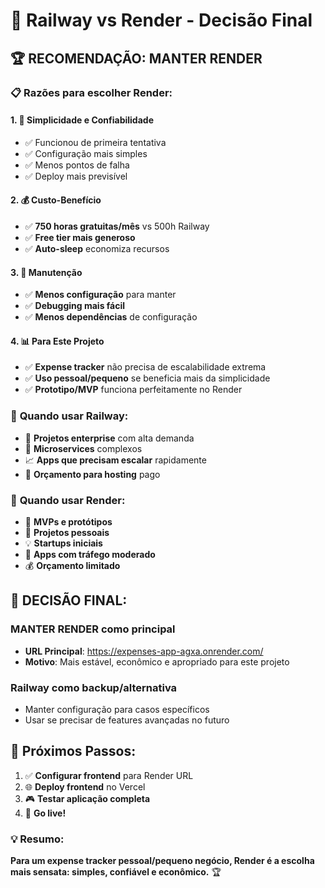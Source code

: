 # 🎯 Railway vs Render - Decisão Final

## 🏆 **RECOMENDAÇÃO: MANTER RENDER**

### 📋 **Razões para escolher Render:**

#### 1. **🎯 Simplicidade e Confiabilidade**
- ✅ Funcionou de primeira tentativa
- ✅ Configuração mais simples
- ✅ Menos pontos de falha
- ✅ Deploy mais previsível

#### 2. **💰 Custo-Benefício**
- ✅ **750 horas gratuitas/mês** vs 500h Railway
- ✅ **Free tier mais generoso**
- ✅ **Auto-sleep** economiza recursos

#### 3. **🔧 Manutenção**
- ✅ **Menos configuração** para manter
- ✅ **Debugging mais fácil**
- ✅ **Menos dependências** de configuração

#### 4. **📊 Para Este Projeto**
- ✅ **Expense tracker** não precisa de escalabilidade extrema
- ✅ **Uso pessoal/pequeno** se beneficia mais da simplicidade
- ✅ **Prototipo/MVP** funciona perfeitamente no Render

### 🚂 **Quando usar Railway:**
- 🏢 **Projetos enterprise** com alta demanda
- 🔄 **Microservices** complexos
- 📈 **Apps que precisam escalar** rapidamente
- 💼 **Orçamento para hosting** pago

### 🎨 **Quando usar Render:**
- 🚀 **MVPs e protótipos**
- 👤 **Projetos pessoais**
- 💡 **Startups iniciais**
- 🎯 **Apps com tráfego moderado**
- 💰 **Orçamento limitado**

## 🎯 **DECISÃO FINAL:**

### **MANTER RENDER como principal**
- **URL Principal**: https://expenses-app-agxa.onrender.com/
- **Motivo**: Mais estável, econômico e apropriado para este projeto

### **Railway como backup/alternativa**
- Manter configuração para casos específicos
- Usar se precisar de features avançadas no futuro

## 📝 **Próximos Passos:**
1. ✅ **Configurar frontend** para Render URL
2. 🌐 **Deploy frontend** no Vercel
3. 🎮 **Testar aplicação completa**
4. 📱 **Go live!**

### 💡 **Resumo:**
**Para um expense tracker pessoal/pequeno negócio, Render é a escolha mais sensata: simples, confiável e econômico.** 🏆
